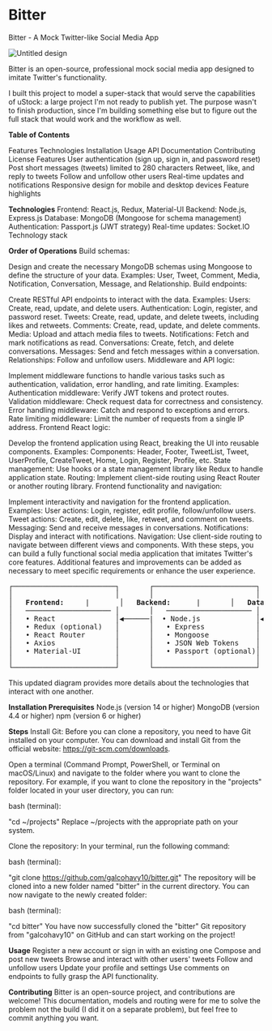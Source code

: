 # Bitter
Bitter - A Mock Twitter-like Social Media App

![Untitled design](https://user-images.githubusercontent.com/96891588/229640942-02aff651-96d2-457b-8591-e6656f8a755b.png)

Bitter is an open-source, professional mock social media app designed to imitate Twitter's functionality. 

I built this project to model a super-stack that would serve the capabilities of uStock: a large project I'm not ready to publish yet.
The purpose wasn't to finish production, since I'm building something else but to figure out the full stack that would work and the workflow as well.


**Table of Contents**

  Features
  Technologies
  Installation
  Usage
  API Documentation
  Contributing
  License
  Features
  User authentication (sign up, sign in, and password reset)
  Post short messages (tweets) limited to 280 characters
  Retweet, like, and reply to tweets
  Follow and unfollow other users
  Real-time updates and notifications
  Responsive design for mobile and desktop devices
  Feature highlights

**Technologies**
    Frontend: React.js, Redux, Material-UI
    Backend: Node.js, Express.js
    Database: MongoDB (Mongoose for schema management)
    Authentication: Passport.js (JWT strategy)
    Real-time updates: Socket.IO
    Technology stack

**Order of Operations**
Build schemas:

Design and create the necessary MongoDB schemas using Mongoose to define the structure of your data.
Examples: User, Tweet, Comment, Media, Notification, Conversation, Message, and Relationship.
Build endpoints:

Create RESTful API endpoints to interact with the data.
Examples:
Users: Create, read, update, and delete users.
Authentication: Login, register, and password reset.
Tweets: Create, read, update, and delete tweets, including likes and retweets.
Comments: Create, read, update, and delete comments.
Media: Upload and attach media files to tweets.
Notifications: Fetch and mark notifications as read.
Conversations: Create, fetch, and delete conversations.
Messages: Send and fetch messages within a conversation.
Relationships: Follow and unfollow users.
Middleware and API logic:

Implement middleware functions to handle various tasks such as authentication, validation, error handling, and rate limiting.
Examples:
Authentication middleware: Verify JWT tokens and protect routes.
Validation middleware: Check request data for correctness and consistency.
Error handling middleware: Catch and respond to exceptions and errors.
Rate limiting middleware: Limit the number of requests from a single IP address.
Frontend React logic:

Develop the frontend application using React, breaking the UI into reusable components.
Examples:
Components: Header, Footer, TweetList, Tweet, UserProfile, CreateTweet, Home, Login, Register, Profile, etc.
State management: Use hooks or a state management library like Redux to handle application state.
Routing: Implement client-side routing using React Router or another routing library.
Frontend functionality and navigation:

Implement interactivity and navigation for the frontend application.
Examples:
User actions: Login, register, edit profile, follow/unfollow users.
Tweet actions: Create, edit, delete, like, retweet, and comment on tweets.
Messaging: Send and receive messages in conversations.
Notifications: Display and interact with notifications.
Navigation: Use client-side routing to navigate between different views and components.
With these steps, you can build a fully functional social media application that imitates Twitter's core features. Additional features and improvements can be added as necessary to meet specific requirements or enhance the user experience.

<pre>
┌────────────────────────┐       ┌────────────────────────┐       ┌────────────────────────┐
│                        │       │                        │       │                        │
│   <b>Frontend:</b>     |       │   <b>Backend:</b>      |       │   <b>Database:</b>     |        
│   ──────────────────── │       │   ──────────────────── │       │   ──────────────────── │
│   • React              │◀──────|  • Node.js             │◀──────│  • MongoDB             |
│   • Redux (optional)   │       │   • Express            │       │                        │
│   • React Router       │       │   • Mongoose           │       │                        │
│   • Axios              │       │   • JSON Web Tokens    │       │                        │
│   • Material-UI        │       │   • Passport (optional)│       │                        │
│                        │       │                        │       │                        │
└────────────────────────┘       └────────────────────────┘       └────────────────────────┘
</pre>
This updated diagram provides more details about the technologies that interact with one another.

**Installation Prerequisites**
    Node.js (version 14 or higher)
    MongoDB (version 4.4 or higher)
    npm (version 6 or higher)
    
    
**Steps**
  Install Git: Before you can clone a repository, you need to have Git installed on your computer. You can download and install Git from the official website: https://git-scm.com/downloads.

Open a terminal (Command Prompt, PowerShell, or Terminal on macOS/Linux) and navigate to the folder where you want to clone the repository. For example, if you want to clone the repository in the "projects" folder located in your user directory, you can run:

bash (terminal):

"cd ~/projects"
Replace ~/projects with the appropriate path on your system.

Clone the repository: In your terminal, run the following command:

bash (terminal):

"git clone https://github.com/galcohavy10/bitter.git"
The repository will be cloned into a new folder named "bitter" in the current directory. You can now navigate to the newly created folder:

bash (terminal):

"cd bitter"
You have now successfully cloned the "bitter" Git repository from "galcohavy10" on GitHub and can start working on the project!

**Usage**
  Register a new account or sign in with an existing one
  Compose and post new tweets
  Browse and interact with other users' tweets
  Follow and unfollow users
  Update your profile and settings
  Use comments on endpoints to fully grasp the API functionality.

**Contributing**
Bitter is an open-source project, and contributions are welcome! This documentation, models and routing were for me to solve the problem not the build (I did it on a separate problem), but feel free to commit anything you want.


